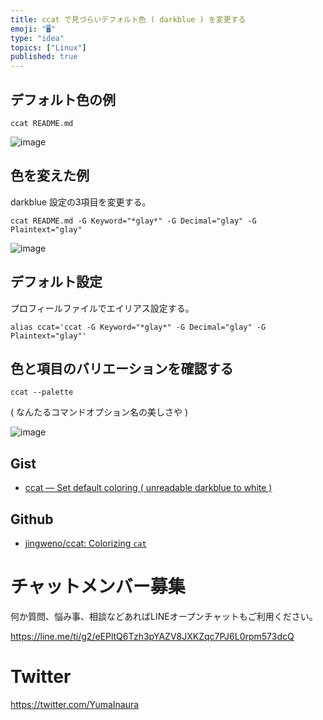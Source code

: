 ```yaml
---
title: ccat で見づらいデフォルト色 ( darkblue ) を変更する
emoji: "🖥"
type: "idea"
topics: ["Linux"]
published: true
---
```



## デフォルト色の例

```
ccat README.md
```

![image](https://user-images.githubusercontent.com/13635059/43721415-a6008fbe-99cd-11e8-8f92-b0e2139a5377.png)

## 色を変えた例

darkblue 設定の3項目を変更する。

```
ccat README.md -G Keyword="*glay*" -G Decimal="glay" -G Plaintext="glay"
```

![image](https://user-images.githubusercontent.com/13635059/43721390-98036238-99cd-11e8-8f9a-04a4736fe711.png)

## デフォルト設定

プロフィールファイルでエイリアス設定する。

```~/.zshrc
alias ccat='ccat -G Keyword="*glay*" -G Decimal="glay" -G Plaintext="glay"'
```

## 色と項目のバリエーションを確認する

```
ccat --palette
```

( なんたるコマンドオプション名の美しさや )

![image](https://user-images.githubusercontent.com/13635059/43721545-09bec61a-99ce-11e8-953c-bc1301228c00.png)

## Gist

- [ccat — Set default coloring ( unreadable darkblue to white )](https://gist.github.com/YumaInaura/e595960fabcb7ac03e8e0a7ed0fe74c0)

## Github

- [jingweno/ccat: Colorizing `cat`](https://github.com/jingweno/ccat)








<!-- Update From Qiita API -->

# チャットメンバー募集


何か質問、悩み事、相談などあればLINEオープンチャットもご利用ください。

https://line.me/ti/g2/eEPltQ6Tzh3pYAZV8JXKZqc7PJ6L0rpm573dcQ





# Twitter


https://twitter.com/YumaInaura


<!-- Update From Qiita API -->


